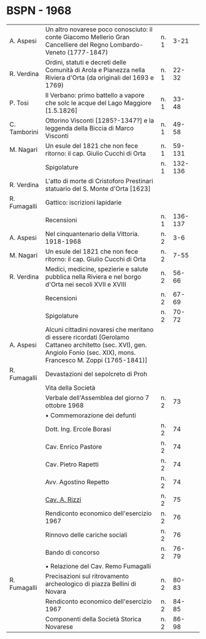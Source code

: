 # BSPN - 1968

<table>
    <tr>
        <td>A. Aspesi</td>
        <td>Un altro novarese poco conosciuto: il conte Giacomo Mellerio Gran Cancelliere del Regno Lombardo-Veneto
            (1777-1847)
        </td>
        <td>n. 1</td>
        <td>3-21</td>
        <td></td>
    </tr>
    <tr>
        <td>R. Verdina</td>
        <td>Ordini, statuti e decreti delle Comunità di Arola e Pianezza nella Riviera d'Orta (da originali del
            1693 e
            1769)
        </td>
        <td>n. 1</td>
        <td>22-32</td>
        <td></td>
    </tr>
    <tr>
        <td>P. Tosi</td>
        <td>Il Verbano: primo battello a vapore che solc le acque del Lago Maggiore [1.5.1826]</td>
        <td>n. 1</td>
        <td>33-48</td>
        <td></td>
    </tr>
    <tr>
        <td>C. Tamborini</td>
        <td>Ottorino Visconti [1285?-1347?] e la leggenda della Biccia di Marco Visconti</td>
        <td>n. 1</td>
        <td>49-58</td>
        <td></td>
    </tr>
    <tr>
        <td>M. Nagari</td>
        <td>Un esule del 1821 che non fece ritorno: il cap. Giulio Cucchi di Orta</td>
        <td>n. 1</td>
        <td>59-131</td>
        <td></td>
    </tr>
    <tr>
        <td></td>
        <td>Spigolature</td>
        <td>n. 1</td>
        <td>132-136</td>
        <td></td>
    </tr>
    <tr>
        <td>R. Verdina</td>
        <td>L'atto di morte di Cristoforo Prestinari statuario del S. Monte d'Orta [1623]</td>
        <td></td>
        <td></td>
    </tr>
    <tr>
        <td>R. Fumagalli</td>
        <td>Gattico: iscrizioni lapidarie</td>
        <td></td>
        <td></td>
    </tr>
    <tr>
        <td></td>
        <td>Recensioni</td>
        <td>n. 1</td>
        <td>136-137</td>
        <td></td>
    </tr>
    <tr>
        <td>A. Aspesi</td>
        <td>Nel cinquantenario della Vittoria. 1918-1968</td>
        <td>n. 2</td>
        <td>3-6</td>
        <td></td>
    </tr>
    <tr>
        <td>M. Nagari</td>
        <td>Un esule del 1821 che non fece ritorno: il cap. Giulio Cucchi di Orta</td>
        <td>n. 2</td>
        <td>7-55</td>
        <td></td>
    </tr>
    <tr>
        <td>R. Verdina</td>
        <td>Medici, medicine, spezierie e salute pubblica nella Riviera e nel borgo d'Orta nei secoli XVII e XVIII</td>
        <td>n. 2</td>
        <td>56-66</td>
        <td></td>
    </tr>
    <tr>
        <td></td>
        <td>Recensioni</td>
        <td>n. 2</td>
        <td>67-69</td>
        <td></td>
    </tr>
    <tr>
        <td></td>
        <td>Spigolature</td>
        <td>n. 2</td>
        <td>70-72</td>
        <td></td>
    </tr>
    <tr>
        <td>A. Aspesi</td>
        <td>Alcuni cittadini novaresi che meritano di essere ricordati [Gerolamo Cattaneo architetto (sec. XVI), gen.
            Angiolo Fonio (sec. XIX), mons. Francesco M. Zoppi (1765-1841)]
        </td>
        <td></td>
        <td></td>
    </tr>
    <tr>
        <td>R. Fumagalli</td>
        <td>Devastazioni del sepolcreto di Proh</td>
        <td></td>
        <td></td>
    </tr>
    <tr>
        <td></td>
        <td>Vita della Società</td>
        <td></td>
        <td></td>
        <td></td>
    </tr>
    <tr>
        <td></td>
        <td>Verbale dell'Assemblea del giorno 7 ottobre 1968</td>
        <td>n. 2</td>
        <td>73</td>
        <td></td>
    </tr>
    <tr>
        <td></td>
        <td>• Commemorazione dei defunti</td>
        <td></td>
        <td></td>
        <td></td>
    </tr>
    <tr>
        <td></td>
        <td>Dott. Ing. Ercole Borasi</td>
        <td>n. 2</td>
        <td>74</td>
        <td></td>
    </tr>
    <tr>
        <td></td>
        <td>Cav. Enrico Pastore</td>
        <td>n. 2</td>
        <td>74</td>
        <td></td>
    </tr>
    <tr>
        <td></td>
        <td>Cav. Pietro Rapetti</td>
        <td>n. 2</td>
        <td>74</td>
        <td></td>
    </tr>
    <tr>
        <td></td>
        <td>Avv. Agostino Repetto</td>
        <td>n. 2</td>
        <td>74</td>
        <td></td>
    </tr>
    <tr>
        <td></td>
        <td><a href="http://www.ssno.it/SSN/ssn_nec_Rizzi.html">Cav. A. Rizzi</a></td>
        <td>n. 2</td>
        <td>75</td>
        <td></td>
    </tr>
    <tr>
        <td></td>
        <td>Rendiconto economico dell'esercizio 1967</td>
        <td>n. 2</td>
        <td>76</td>
        <td></td>
    </tr>
    <tr>
        <td></td>
        <td>Rinnovo delle cariche sociali</td>
        <td>n. 2</td>
        <td>76</td>
        <td></td>
    </tr>
    <tr>
        <td></td>
        <td>Bando di concorso</td>
        <td>n. 2</td>
        <td>76-79</td>
        <td></td>
    </tr>
    <tr>
        <td></td>
        <td>• Relazione del Cav. Remo Fumagalli</td>
        <td></td>
        <td></td>
    </tr>
    <tr>
        <td>R. Fumagalli</td>
        <td>Precisazioni sul ritrovamento archeologico di piazza Bellini di Novara</td>
        <td>n. 2</td>
        <td>80-83</td>
        <td></td>
    </tr>
    <tr>
        <td></td>
        <td>Rendiconto economico dell'esercizio 1967</td>
        <td>n. 2</td>
        <td>84-85</td>
        <td></td>
    </tr>
    <tr>
        <td></td>
        <td>Componenti della Società Storica Novarese</td>
        <td>n. 2</td>
        <td>86-98</td>
        <td></td>
    </tr>
</table>